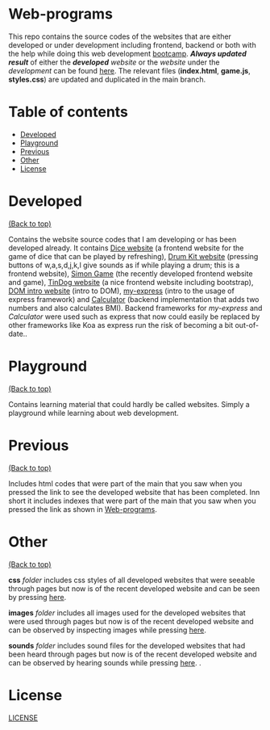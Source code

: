 # Web-programs
This repo contains the source codes of the websites that are either developed or under development including frontend, backend or both with the help while doing this web development [bootcamp](https://www.udemy.com/course/the-complete-web-development-bootcamp/). ***Always updated result*** of either the ***developed*** *website* or the *website* under the *development* can be found [here](https://aurimas13.github.io/Web-programs/). The relevant files (**index.html**, **game.js**, **styles.css**) are updated and duplicated in the main branch.

# Table of contents

- [Developed](#Developed)
- [Playground](#Playground)
- [Previous](#Previous)
- [Other](#Other)
- [License](#License)

# Developed
[(Back to top)](#Web-programs)

Contains the website source codes that I am developing or has been developed already. It contains [Dice website](https://github.com/aurimas13/Web-programs/tree/main/Developed/Dice_website) (a frontend website for the game of dice that can be played by refreshing), [Drum Kit website](https://github.com/aurimas13/Web-programs/tree/main/Developed/Drum_Kit_website) (pressing buttons of w,a,s,d,j,k,l give sounds as if while playing a drum; this is a frontend website), [Simon Game](https://github.com/aurimas13/Web-programs/tree/main/Developed/Simon%20Game) (the recently developed frontend website and game), [TinDog website](https://github.com/aurimas13/Web-programs/tree/main/Developed/TinDog_website) (a nice frontend website including bootstrap), [DOM intro website](https://github.com/aurimas13/Web-programs/tree/main/Developed/Learning_websites/DOM_Intro_website) (intro to DOM), [my-express](https://github.com/aurimas13/Web-programs/tree/main/Developed/Servers/my-express) (intro to the usage of express framework) and [Calculator](https://github.com/aurimas13/Web-programs/tree/main/Developed/Servers/my-express) (backend implementation that adds two numbers and also calculates BMI). Backend frameworks for *my-express* and *Calculator* were used such as express that now could easily be replaced by other frameworks like Koa as express run the risk of becoming a bit out-of-date..

# Playground
[(Back to top)](#Web-programs)

Contains learning material that could hardly be called websites. Simply a playground while learning about web development.

# Previous
[(Back to top)](#Web-programs)

Includes html codes that were part of the main that you saw when you pressed the link to see the developed website that has been completed. Inn short it includes indexes that were part of the main that you saw when you pressed the link as shown in [Web-programs](#Web-programs).

# Other
[(Back to top)](#Web-programs)

**css** *folder* includes css styles of all developed websites that were seeable through pages but now is of the recent developed website and can be seen by pressing [here](https://aurimas13.github.io/Web-programs/).

**images** *folder* includes all images used for the developed websites that were used through pages but now is of the recent developed website and can be observed by inspecting images while pressing [here](https://aurimas13.github.io/Web-programs/).

**sounds** *folder* includes sound files for the developed websites that had been heard through pages but now is of the recent developed website and can be observed by hearing sounds while pressing [here](https://aurimas13.github.io/Web-programs/).
.

# License

[LICENSE](https://github.com/aurimas13/Web-programs/blob/main/LICENSE)
